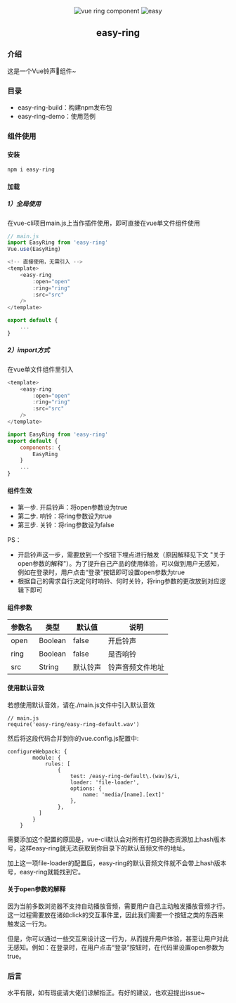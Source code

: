 <p align="center">
  <img src="https://img.shields.io/badge/vue-ring component---" alt="vue ring component">
  <img src="https://img.shields.io/badge/style-easy---" alt="easy">
</p>

<h2 align="center">easy-ring</h2>

### 介绍

这是一个Vue铃声🔔组件~

### 目录
- easy-ring-build：构建npm发布包
- easy-ring-demo：使用范例

### 组件使用


#### 安装

```javascript
npm i easy-ring
```

#### 加载

##### 1）全局使用

在vue-cli项目main.js上当作插件使用，即可直接在vue单文件组件使用

```javascript
// main.js
import EasyRing from 'easy-ring'
Vue.use(EasyRing)
```

```javascript
<!-- 直接使用，无需引入 -->
<template>
    <easy-ring
        :open="open"
        :ring="ring"
        :src="src"
    />
</template>

export default {
    ...
}
```

##### 2）import方式

在vue单文件组件里引入

```javascript
<template>
    <easy-ring
        :open="open"
        :ring="ring"
        :src="src"
    />
</template>

import EasyRing from 'easy-ring'
export default {
    components: {
        EasyRing
    }
    ...
}
```

#### 组件生效
- 第一步. 开启铃声：将open参数设为true
- 第二步. 响铃：将ring参数设为true
- 第三步. 关铃：将ring参数设为false

PS：
- 开启铃声这一步，需要放到一个按钮下埋点进行触发（原因解释见下文 "关于open参数的解释"）。为了提升自己产品的使用体验，可以做到用户无感知，例如在登录时，用户点击“登录”按钮即可设置open参数为true
- 根据自己的需求自行决定何时响铃、何时关铃，将ring参数的更改放到对应逻辑下即可


#### 组件参数


| 参数名 | 类型    | 默认值 | 说明                                                         |
| ------ | ------- | ------ | ------------------------------------------------------------ |
| open   | Boolean | false  | 开启铃声 |
| ring   | Boolean | false  | 是否响铃 |
| src    | String  |  默认铃声    | 铃声音频文件地址               |

#### 使用默认音效
若想使用默认音效，请在./main.js文件中引入默认音效
```
// main.js
require('easy-ring/easy-ring-default.wav')
```

然后将这段代码合并到你的vue.config.js配置中:
```
configureWebpack: {
        module: {
            rules: [
                {
                    test: /easy-ring-default\.(wav)$/i,
                    loader: 'file-loader',
                    options: {
                        name: 'media/[name].[ext]'
                    },
                },
          ]
        }
    }
```
需要添加这个配置的原因是，vue-cli默认会对所有打包的静态资源加上hash版本号，这样easy-ring就无法获取到你目录下的默认音频文件的地址。

加上这一项file-loader的配置后，easy-ring的默认音频文件就不会带上hash版本号，easy-ring就能找到它。


#### 关于open参数的解释

因为当前多数浏览器不支持自动播放音频，需要用户自己主动触发播放音频才行。这一过程需要放在诸如click的交互事件里，因此我们需要一个按钮之类的东西来触发这一行为。

但是，你可以通过一些交互来设计这一行为，从而提升用户体验，甚至让用户对此无感知。例如：在登录时，在用户点击“登录”按钮时，在代码里设置open参数为true。

### 后言


水平有限，如有瑕疵请大佬们谅解指正。有好的建议，也欢迎提出issue~

